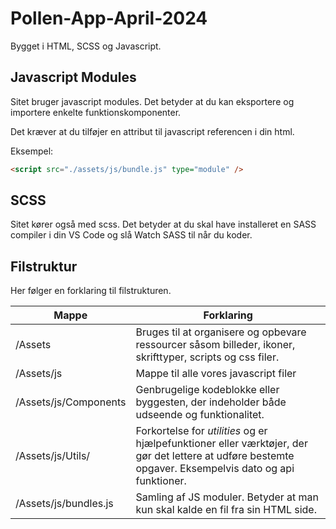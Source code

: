 # Pollen-App-April-2024
Bygget i HTML, SCSS og Javascript.

## Javascript Modules
Sitet bruger javascript modules. Det betyder at du kan eksportere og importere enkelte funktionskomponenter.

Det kræver at du tilføjer en attribut til javascript referencen i din html.

Eksempel:
```html
<script src="./assets/js/bundle.js" type="module" />
```
## SCSS
Sitet kører også med scss. Det betyder at du skal have installeret en SASS compiler i din VS Code og slå Watch SASS til når du koder.

## Filstruktur
Her følger en forklaring til filstrukturen.

| Mappe     | Forklaring |
|-----------|-------|
| /Assets    | Bruges til  at organisere og opbevare ressourcer såsom billeder, ikoner, skrifttyper, scripts og css filer. |
| /Assets/js     | Mappe til alle vores javascript filer    |
| /Assets/js/Components | Genbrugelige kodeblokke eller byggesten, der indeholder både udseende og funktionalitet.    |
| /Assets/js/Utils/ | Forkortelse for *utilities* og er hjælpefunktioner eller værktøjer, der gør det lettere at udføre bestemte opgaver. Eksempelvis dato og api funktioner.
| /Assets/js/bundles.js | Samling af JS moduler. Betyder at man kun skal kalde en fil fra sin HTML side.

